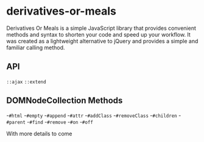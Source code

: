 # derivatives-or-meals

Derivatives Or Meals is a simple JavaScript library that provides convenient methods and syntax to shorten your code and speed up your workflow. It was created as a lightweight alternative to jQuery and provides a simple and familiar calling method.

## API
`::ajax`
`::extend`

## DOMNodeCollection Methods
-`#html`
-`#empty`
-`#append`
-`#attr`
-`#addClass`
-`#removeClass`
-`#children`
-`#parent`
-`#find`
-`#remove`
-`#on`
-`#off`

With more details to come
